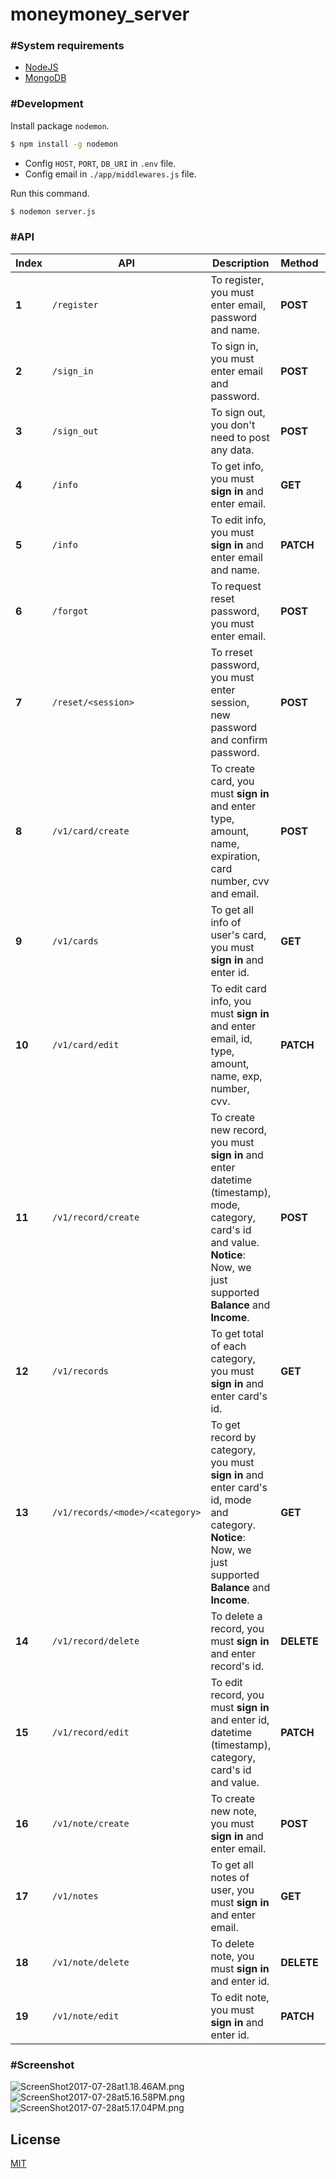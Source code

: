 # moneymoney_server

### #System requirements
  - [NodeJS](https://nodejs.org/en/)
  - [MongoDB](https://www.mongodb.com)
  
### #Development
Install package `nodemon`.
```sh
$ npm install -g nodemon
```
  - Config `HOST`, `PORT`, `DB_URI` in `.env` file.
  - Config email in `./app/middlewares.js` file.  

Run this command.
```sh
$ nodemon server.js
```

### #API
Index | API | Description | Method | Params | Types
------|-----|-------------|--------|--------|-------
**1** | `/register` | To register, you must enter email, password and name. | **POST** | `email`, `password`, `name` | String, String, String
**2** | `/sign_in` | To sign in, you must enter email and password. | **POST** | `email`, `password` | String, String
**3** | `/sign_out` | To sign out, you don't need to post any data. | **POST** | |
**4** | `/info` | To get info, you must **sign in** and enter email. | **GET** | `email` | String
**5** | `/info` | To edit info, you must **sign in** and enter email and name. | **PATCH** | `email`, `name` | String, String
**6** | `/forgot` | To request reset password, you must enter email. | **POST** | `email` | String
**7** | `/reset/<session>` | To rreset password, you must enter session, new password and confirm password. | **POST** | `session`, `newPassword`, `confirmPassword` | String, String, String
**8** | `/v1/card/create` | To create card,  you must **sign in** and enter type, amount, name, expiration, card number, cvv and email. | **POST** | `type`, `amount`, `name`, `exp`, `number`, `cvv`, `email` | String, Number, String, Number, Number, Number, String
**9** | `/v1/cards` | To get all info of user's card, you must **sign in** and enter id. | **GET** | `id` | String
**10** | `/v1/card/edit` | To edit card info, you must **sign in** and enter email, id, type, amount, name, exp, number, cvv. | **PATCH** | `email`, `id`, `type`, `amount`, `name`, `exp`, `number`, `cvv` | String, String, String, Number, String, Number, String, Number
**11** | `/v1/record/create` | To create new record, you must **sign in** and enter datetime (timestamp), mode, category, card's id and value. **Notice**: Now, we just supported **Balance** and **Income**. | **POST** | `datetime`, `mode`, `category`, `card`, `value`, `note`, `picture` | Number, String, String, String, Number, String, String
**12** | `/v1/records` | To get total of each category, you must **sign in** and enter card's id. | **GET** | `id` | String
**13** | `/v1/records/<mode>/<category>` | To get record by category, you must **sign in** and enter card's id, mode and category. **Notice**: Now, we just supported **Balance** and **Income**. | **GET** | `id`, `mode`, `category` | String, String
**14** | `/v1/record/delete` | To delete a record, you must **sign in** and enter record's id. | **DELETE** | `id` | String
**15** | `/v1/record/edit` | To edit record, you must **sign in** and enter id, datetime (timestamp), category, card's id and value. | **PATCH** | `id`, `datetime`, `category`, `card`, `value`, `note`, `picture` | Number, String, String, Number, String, String
**16** | `/v1/note/create` | To create new note, you must **sign in** and enter email. | **POST** | `email`, `title`, `content` | String, String, String
**17** | `/v1/notes` | To get all notes of user, you must **sign in** and enter email. | **GET** | `email` | String
**18** | `/v1/note/delete` | To delete note, you must **sign in** and enter id. | **DELETE** | `id` | String
**19** | `/v1/note/edit` | To edit note, you must **sign in** and enter id. | **PATCH** | `id`, `title`, `content` | String, String, String

### #Screenshot
![ScreenShot2017-07-28at1.18.46AM.png](http://sv1.upsieutoc.com/2017/07/28/ScreenShot2017-07-28at1.18.46AM.png)   
![ScreenShot2017-07-28at5.16.58PM.png](http://sv1.upsieutoc.com/2017/07/28/ScreenShot2017-07-28at5.16.58PM.png)  
![ScreenShot2017-07-28at5.17.04PM.png](http://sv1.upsieutoc.com/2017/07/28/ScreenShot2017-07-28at5.17.04PM.png)

## License
[MIT](https://github.com/htdangkhoa/moneymoney_server/blob/master/LICENSE)
